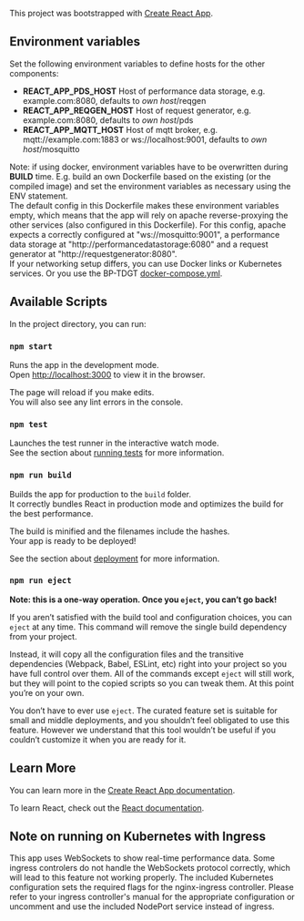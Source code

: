 This project was bootstrapped with [Create React App](https://github.com/facebook/create-react-app).
## Environment variables

Set the following environment variables to define hosts for the other components:

- **REACT_APP_PDS_HOST** Host of performance data storage, e.g. example.com:8080, defaults to *own host*/reqgen
- **REACT_APP_REQGEN_HOST** Host of request generator, e.g. example.com:8080, defaults to *own host*/pds
- **REACT_APP_MQTT_HOST** Host of mqtt broker, e.g. mqtt://example.com:1883 or ws://localhost:9001, defaults to *own host*/mosquitto

Note: if using docker, environment variables have to be overwritten during **BUILD** time. E.g. build an own Dockerfile based on the existing (or the compiled image) and set the environment variables as necessary using the ENV statement.  
The default config in this Dockerfile makes these environment variables empty, which means that the app will rely on apache reverse-proxying the other services (also configured in this Dockerfile). For this config, apache expects a correctly configured at "ws://mosquitto:9001", a performance data storage at "http://performancedatastorage:6080" and a request generator at "http://requestgenerator:8080".  
If your networking setup differs, you can use Docker links or Kubernetes services. Or you use the BP-TDGT [docker-compose.yml](https://gitlab.hpi.de/bp-tdgt/whole-system-config).
## Available Scripts

In the project directory, you can run:

### `npm start`

Runs the app in the development mode.<br />
Open [http://localhost:3000](http://localhost:3000) to view it in the browser.

The page will reload if you make edits.<br />
You will also see any lint errors in the console.

### `npm test`

Launches the test runner in the interactive watch mode.<br />
See the section about [running tests](https://facebook.github.io/create-react-app/docs/running-tests) for more information.

### `npm run build`

Builds the app for production to the `build` folder.<br />
It correctly bundles React in production mode and optimizes the build for the best performance.

The build is minified and the filenames include the hashes.<br />
Your app is ready to be deployed!

See the section about [deployment](https://facebook.github.io/create-react-app/docs/deployment) for more information.

### `npm run eject`

**Note: this is a one-way operation. Once you `eject`, you can’t go back!**

If you aren’t satisfied with the build tool and configuration choices, you can `eject` at any time. This command will remove the single build dependency from your project.

Instead, it will copy all the configuration files and the transitive dependencies (Webpack, Babel, ESLint, etc) right into your project so you have full control over them. All of the commands except `eject` will still work, but they will point to the copied scripts so you can tweak them. At this point you’re on your own.

You don’t have to ever use `eject`. The curated feature set is suitable for small and middle deployments, and you shouldn’t feel obligated to use this feature. However we understand that this tool wouldn’t be useful if you couldn’t customize it when you are ready for it.

## Learn More

You can learn more in the [Create React App documentation](https://facebook.github.io/create-react-app/docs/getting-started).

To learn React, check out the [React documentation](https://reactjs.org/).

## Note on running on Kubernetes with Ingress
This app uses WebSockets to show real-time performance data. Some ingress controlers do not handle the WebSockets protocol correctly, which will lead to this feature not working properly. The included Kubernetes configuration sets the required flags for the nginx-ingress controller. Please refer to your ingress controller's manual for the appropriate configuration or uncomment and use the included NodePort service instead of ingress.
